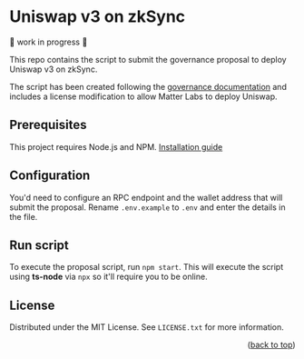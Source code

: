 # Uniswap v3 on zkSync

🚧 work in progress 🚧

This repo contains the script to submit the governance proposal to deploy Uniswap v3 on zkSync.

The script has been created following the [governance documentation](https://docs.uniswap.org/protocol/guides/governance/liscense-modifications/) and includes a license modification to allow Matter Labs to deploy Uniswap.

## Prerequisites

This project requires Node.js and NPM. [Installation guide](https://nodejs.org/en/download/)

## Configuration

You'd need to configure an RPC endpoint and the wallet address that will submit the proposal. Rename `.env.example` to `.env` and enter the details in the file.

## Run script

To execute the proposal script, run `npm start`. This will execute the script using **ts-node** via `npx` so it'll require you to be online.

<!-- LICENSE -->

## License

Distributed under the MIT License. See `LICENSE.txt` for more information.

<p align="right">(<a href="#top">back to top</a>)</p>
